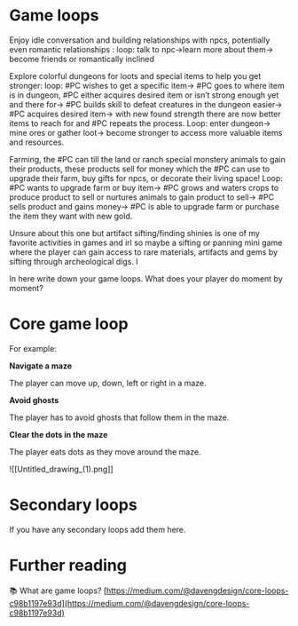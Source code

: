 # Game loops

Enjoy idle conversation and building relationships with npcs, potentially even romantic relationships : loop: talk to npc->learn more about them-> become friends or romantically inclined 

Explore colorful dungeons for loots and special items to help you get stronger: loop: #PC  wishes to get a specific item-> #PC goes to where item is in dungeon, #PC either acquires desired item or isn’t strong enough yet and there for-> #PC builds skill to defeat creatures in the dungeon easier-> #PC acquires desired item-> with new found strength there are now better items to reach for and #PC repeats the process. Loop: enter dungeon-> mine ores or gather loot-> become stronger to access more valuable items and resources.

Farming, the #PC can till the land or ranch special monstery animals to gain their products, these products sell for money which the #PC can use to upgrade their farm, buy gifts for npcs, or decorate their living space! Loop: #PC wants to upgrade farm or buy item-> #PC grows and waters crops to produce product to sell or nurtures animals to gain product to sell-> #PC sells product and gains money-> #PC is able to upgrade farm or purchase the item they want with new gold.

Unsure about this one but artifact sifting/finding shinies is one of my favorite activities in games and irl so maybe a sifting or panning mini game where the player can gain access to rare materials, artifacts and gems by sifting through archeological digs. I 


In here write down your game loops. What does your player do moment by moment?

# Core game loop

For example:

**Navigate a maze**

The player can move up, down, left or right in a maze.

**Avoid ghosts**

The player has to avoid ghosts that follow them in the maze.

**Clear the dots in the maze**

The player eats dots as they move around the maze.

![[Untitled_drawing_(1).png]]

# Secondary loops

If you have any secondary loops add them here.

# Further reading


📚 What are game loops?
[https://medium.com/@davengdesign/core-loops-c98b1197e93d](https://medium.com/@davengdesign/core-loops-c98b1197e93d)

